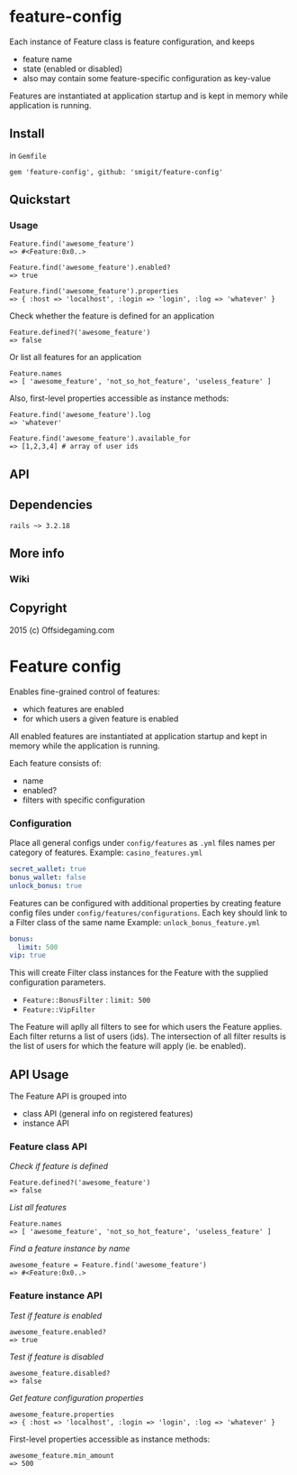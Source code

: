 # feature-config

Each instance of Feature class is feature configuration, and keeps
* feature name
* state (enabled or disabled)
* also may contain some feature-specific configuration as key-value

Features are instantiated at application startup and is kept in memory while application is running.

## Install

in `Gemfile`

`gem 'feature-config', github: 'smigit/feature-config'`

## Quickstart

### Usage
```
Feature.find('awesome_feature')
=> #<Feature:0x0..>
```

```
Feature.find('awesome_feature').enabled?
=> true
```

```
Feature.find('awesome_feature').properties
=> { :host => 'localhost', :login => 'login', :log => 'whatever' }
```

Check whether the feature is defined for an application
```
Feature.defined?('awesome_feature')
=> false
```

Or list all features for an application
```
Feature.names
=> [ 'awesome_feature', 'not_so_hot_feature', 'useless_feature' ]
```

Also, first-level properties accessible as instance methods:
```
Feature.find('awesome_feature').log
=> 'whatever'
```

```
Feature.find('awesome_feature').available_for
=> [1,2,3,4] # array of user ids
```

## API

## Dependencies

`rails ~> 3.2.18`

## More info

### Wiki

## Copyright

2015 (c) Offsidegaming.com


# Feature config

Enables fine-grained control of features: 
- which features are enabled
- for which users a given feature is enabled

All enabled features are instantiated at application startup and kept in memory 
while the application is running.

Each feature consists of:
* name
* enabled?
* filters with specific configuration

### Configuration

Place all general configs under `config/features` as `.yml` files names per category of features.
Example: `casino_features.yml`

```yml
secret_wallet: true
bonus_wallet: false
unlock_bonus: true
```

Features can be configured with additional properties
by creating feature config files under `config/features/configurations`.
Each key should link to a Filter class of the same name
Example: `unlock_bonus_feature.yml`

```yml
bonus:
  limit: 500
vip: true
```

This will create Filter class instances for the Feature with the supplied configuration parameters.

- `Feature::BonusFilter` : `limit: 500`
- `Feature::VipFilter`

The Feature will aplly all filters to see for which users the Feature applies. Each filter returns a list of users (ids). The intersection of all filter results is the list of users for which the feature will apply (ie. be enabled).

## API Usage

The Feature API is grouped into

- class API (general info on registered features)
- instance API

### Feature class API

*Check if feature is defined*

```
Feature.defined?('awesome_feature')
=> false
```

*List all features*

```
Feature.names
=> [ 'awesome_feature', 'not_so_hot_feature', 'useless_feature' ]
```

*Find a feature instance by name*

```
awesome_feature = Feature.find('awesome_feature')
=> #<Feature:0x0..>
```

### Feature instance API

*Test if feature is enabled*

```
awesome_feature.enabled?
=> true
```

*Test if feature is disabled*

```
awesome_feature.disabled?
=> false
```

*Get feature configuration properties*

```
awesome_feature.properties
=> { :host => 'localhost', :login => 'login', :log => 'whatever' }
```

First-level properties accessible as instance methods:

```
awesome_feature.min_amount
=> 500
```



